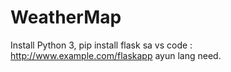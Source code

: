 # WeatherMap
Install Python 3,
pip install flask sa vs code : http://www.example.com/flaskapp
ayun lang need.
